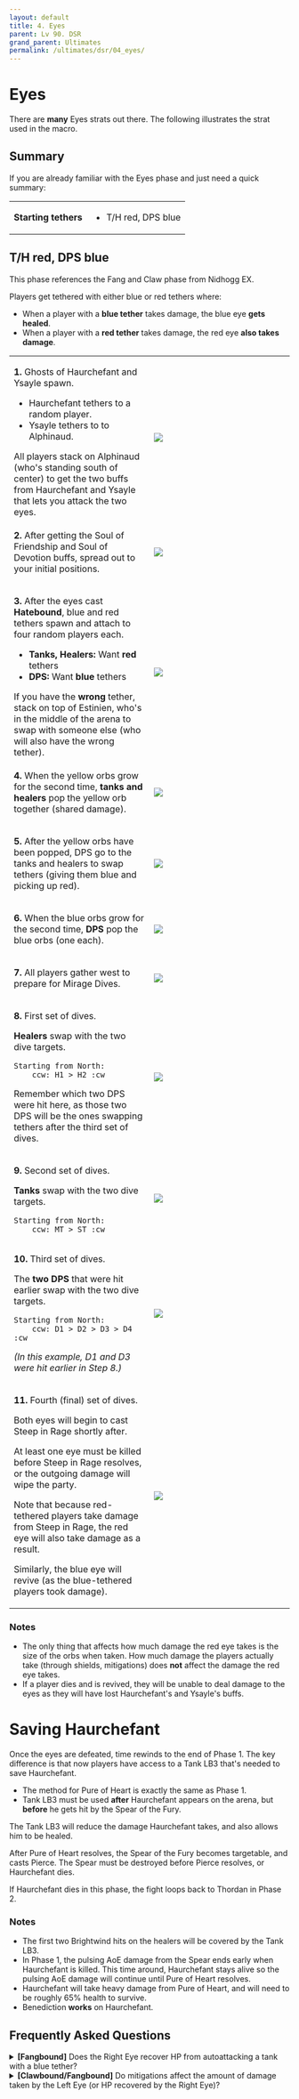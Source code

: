 ```yaml
---
layout: default
title: 4. Eyes
parent: Lv 90. DSR
grand_parent: Ultimates
permalink: /ultimates/dsr/04_eyes/
---
```


# Eyes

There are **many** Eyes strats out there. The following illustrates the strat used in the macro.

## Summary

If you are already familiar with the Eyes phase and just need a quick summary:

<table>
  <tr>
    <td><b>Starting tethers</b></td>
    <td><ul><li>T/H red, DPS blue</li></ul></td>
  </tr>
</table>

## T/H red, DPS blue

This phase references the Fang and Claw phase from Nidhogg EX.

Players get tethered with either blue or red tethers where:

- When a player with a **blue tether** takes damage, the blue eye **gets healed**.
- When a player with a **red tether** takes damage, the red eye **also takes damage**.

<table>
  <tr>
    <td width="50%"><p><b>1.</b> Ghosts of Haurchefant and Ysayle spawn.</p><ul><li>Haurchefant tethers to a random player.</li><li>Ysayle tethers to to Alphinaud.</li></ul>All players stack on Alphinaud (who's standing south of center) to get the two buffs from Haurchefant and Ysayle that lets you attack the two eyes.</td>
    <td><img src="images/eyes_01.jpg"></td>
  </tr>
  <tr>
    <td><p><b>2.</b> After getting the Soul of Friendship and Soul of Devotion buffs, spread out to your initial positions.</p></td>
    <td><img src="images/eyes_02.jpg"></td>
  </tr>
  <tr>
    <td><p><b>3.</b> After the eyes cast <b>Hatebound</b>, blue and red tethers spawn and attach to four random players each.</p>
    <ul>
      <li><b>Tanks, Healers:</b> Want <b>red</b> tethers</li>
      <li><b>DPS:</b> Want <b>blue</b> tethers</li>
    </ul>
    If you have the <b>wrong</b> tether, stack on top of Estinien, who's in the middle of the arena to swap with someone else (who will also have the wrong tether).
    </td>
    <td><img src="images/eyes_03.jpg"></td>
  </tr>
  <tr>
    <td><p><b>4.</b> When the yellow orbs grow for the second time, <b>tanks and healers</b> pop the yellow orb together (shared damage).</p></td>
    <td><img src="images/eyes_04.jpg"></td>
  </tr>
  <tr>
    <td><p><b>5.</b> After the yellow orbs have been popped, DPS go to the tanks and healers to swap tethers (giving them blue and picking up red).</p></td>
    <td><img src="images/eyes_05.jpg"></td>
  </tr>
  <tr>
    <td><p><b>6.</b> When the blue orbs grow for the second time, <b>DPS</b> pop the blue orbs (one each).</p></td>
    <td><img src="images/eyes_06.jpg"></td>
  </tr>
  <tr>
    <td><p><b>7.</b> All players gather west to prepare for Mirage Dives.</p></td>
    <td><img src="images/eyes_07.jpg"></td>
  </tr>
  <tr>
    <td><p><b>8.</b> First set of dives.</p><p><b>Healers</b> swap with the two dive targets.</p>
    <pre><code>Starting from North:
    ccw: H1 > H2 :cw</code></pre>
    <p>Remember which two DPS were hit here, as those two DPS will be the ones swapping tethers after the third set of dives.</p></td>
    <td><img src="images/eyes_08.jpg"></td>
  </tr>
  <tr>
    <td><p><b>9.</b> Second set of dives.</p><p><b>Tanks</b> swap with the two dive targets.</p><pre><code>Starting from North:
    ccw: MT > ST :cw</code></pre></td>
    <td><img src="images/eyes_09.jpg"></td>
  </tr>
  <tr>
    <td><p><b>10.</b> Third set of dives.</p><p>The <b>two DPS</b> that were hit earlier swap with the two dive targets.</p><pre><code>Starting from North:
    ccw: D1 > D2 > D3 > D4 :cw</code></pre>
    <p><em>(In this example, D1 and D3 were hit earlier in Step 8.)</em></p></td>
    <td><img src="images/eyes_10.jpg"></td>
  </tr>
  <tr>
    <td><p><b>11.</b> Fourth (final) set of dives.</p><p>Both eyes will begin to cast Steep in Rage shortly after.</p><p>At least one eye must be killed before Steep in Rage resolves, or the outgoing damage will wipe the party.</p>
    <p>Note that because red-tethered players take damage from Steep in Rage, the red eye will also take damage as a result.</p>
    <p>Similarly, the blue eye will revive (as the blue-tethered players took damage).</p></td>
    <td><img src="images/eyes_11.jpg"></td>
  </tr>
</table>

### Notes

- The only thing that affects how much damage the red eye takes is the size of the orbs when taken. How much damage the players actually take (through shields, mitigations) does **not** affect the damage the red eye takes.
- If a player dies and is revived, they will be unable to deal damage to the eyes as they will have lost Haurchefant's and Ysayle's buffs.

# Saving Haurchefant

Once the eyes are defeated, time rewinds to the end of Phase 1. The key difference is that now players have access to a Tank LB3 that's needed to save Haurchefant.

- The method for Pure of Heart is exactly the same as Phase 1.
- Tank LB3 must be used **after** Haurchefant appears on the arena, but **before** he gets hit by the Spear of the Fury.

The Tank LB3 will reduce the damage Haurchefant takes, and also allows him to be healed.

After Pure of Heart resolves, the Spear of the Fury becomes targetable, and casts Pierce. The Spear must be destroyed before Pierce resolves, or Haurchefant dies.

If Haurchefant dies in this phase, the fight loops back to Thordan in Phase 2.

### Notes
- The first two Brightwind hits on the healers will be covered by the Tank LB3.
- In Phase 1, the pulsing AoE damage from the Spear ends early when Haurchefant is killed. This time around, Haurchefant stays alive so the pulsing AoE damage will continue until Pure of Heart resolves.
- Haurchefant will take heavy damage from Pure of Heart, and will need to be roughly 65% health to survive.
- Benediction **works** on Haurchefant.

## Frequently Asked Questions

<details markdown=block>
<summary><b>[Fangbound]</b> Does the Right Eye recover HP from autoattacking a tank with a blue tether?</summary>
<table>
  <tr><td><p>Unlike the original Fang and Claw mechanic from Nidhogg EX, the Right (blue) Eye will not recover HP from a tank getting autoattacked.</p></td></tr>
</table>
</details>
<details markdown=block>
<summary><b>[Clawbound/Fangbound]</b> Do mitigations affect the amount of damage taken by the Left Eye (or HP recovered by the Right Eye)?</summary>
<table>
  <tr><td><p>No, mitigations do not affect the amount of HP recovered or damage taken.</p><p>It's a binary "did you get hit by this mechanic or not" decision.</p></td></tr>
</table>
</details>